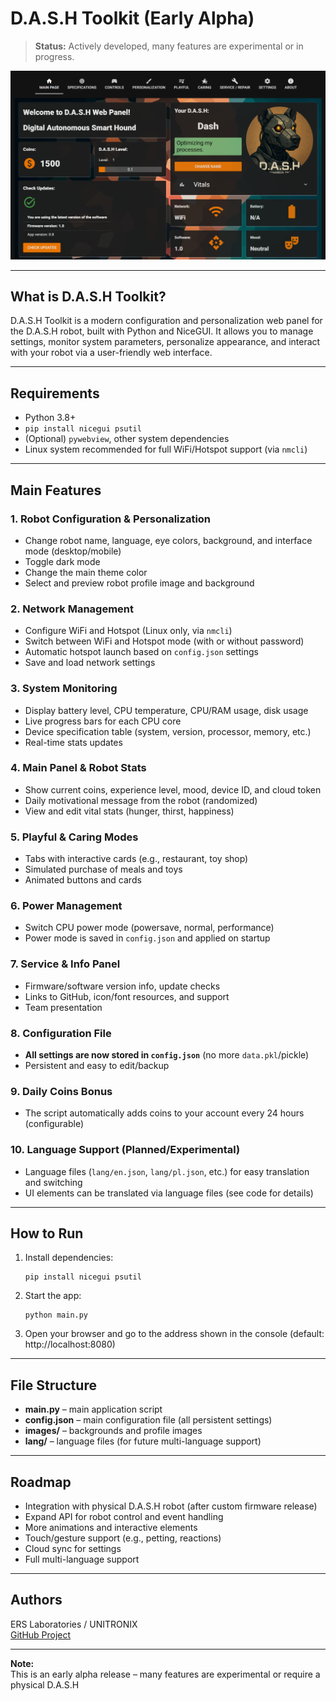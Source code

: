 # D.A.S.H Toolkit (Early Alpha)

> **Status:** Actively developed, many features are experimental or in progress.

![App Screenshot](dash_interface.png)

---

## What is D.A.S.H Toolkit?

D.A.S.H Toolkit is a modern configuration and personalization web panel for the D.A.S.H robot, built with Python and NiceGUI. It allows you to manage settings, monitor system parameters, personalize appearance, and interact with your robot via a user-friendly web interface.

---

## Requirements

- Python 3.8+
- `pip install nicegui psutil`
- (Optional) `pywebview`, other system dependencies
- Linux system recommended for full WiFi/Hotspot support (via `nmcli`)

---

## Main Features

### 1. **Robot Configuration & Personalization**
- Change robot name, language, eye colors, background, and interface mode (desktop/mobile)
- Toggle dark mode
- Change the main theme color
- Select and preview robot profile image and background

### 2. **Network Management**
- Configure WiFi and Hotspot (Linux only, via `nmcli`)
- Switch between WiFi and Hotspot mode (with or without password)
- Automatic hotspot launch based on `config.json` settings
- Save and load network settings

### 3. **System Monitoring**
- Display battery level, CPU temperature, CPU/RAM usage, disk usage
- Live progress bars for each CPU core
- Device specification table (system, version, processor, memory, etc.)
- Real-time stats updates

### 4. **Main Panel & Robot Stats**
- Show current coins, experience level, mood, device ID, and cloud token
- Daily motivational message from the robot (randomized)
- View and edit vital stats (hunger, thirst, happiness)

### 5. **Playful & Caring Modes**
- Tabs with interactive cards (e.g., restaurant, toy shop)
- Simulated purchase of meals and toys
- Animated buttons and cards

### 6. **Power Management**
- Switch CPU power mode (powersave, normal, performance)
- Power mode is saved in `config.json` and applied on startup

### 7. **Service & Info Panel**
- Firmware/software version info, update checks
- Links to GitHub, icon/font resources, and support
- Team presentation

### 8. **Configuration File**
- **All settings are now stored in `config.json`** (no more `data.pkl`/pickle)
- Persistent and easy to edit/backup

### 9. **Daily Coins Bonus**
- The script automatically adds coins to your account every 24 hours (configurable)

### 10. **Language Support (Planned/Experimental)**
- Language files (`lang/en.json`, `lang/pl.json`, etc.) for easy translation and switching
- UI elements can be translated via language files (see code for details)

---

## How to Run

1. Install dependencies:
   ```
   pip install nicegui psutil
   ```
2. Start the app:
   ```
   python main.py
   ```
3. Open your browser and go to the address shown in the console (default: http://localhost:8080)

---

## File Structure

- **main.py** – main application script
- **config.json** – main configuration file (all persistent settings)
- **images/** – backgrounds and profile images
- **lang/** – language files (for future multi-language support)

---

## Roadmap

- Integration with physical D.A.S.H robot (after custom firmware release)
- Expand API for robot control and event handling
- More animations and interactive elements
- Touch/gesture support (e.g., petting, reactions)
- Cloud sync for settings
- Full multi-language support

---

## Authors

ERS Laboratories / UNITRONIX  
[GitHub Project](https://github.com/ers-laboratories/Aibo-Toolkit)

---

**Note:**  
This is an early alpha release – many features are experimental or require a physical D.A.S.H

